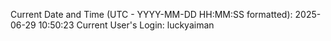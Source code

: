 Current Date and Time (UTC - YYYY-MM-DD HH:MM:SS formatted): 2025-06-29 10:50:23
Current User's Login: luckyaiman
